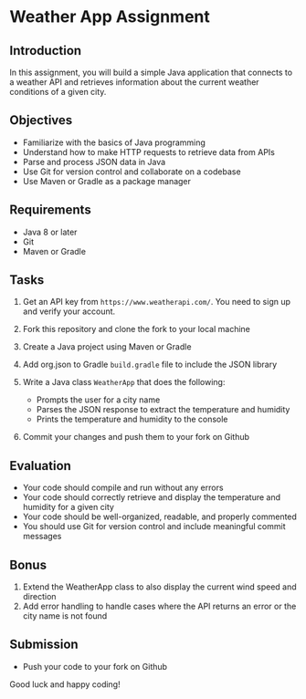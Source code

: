 # Weather App Assignment

## Introduction
In this assignment, you will build a simple Java application that connects to a weather API and retrieves information about the current weather conditions of a given city.

## Objectives
- Familiarize with the basics of Java programming
- Understand how to make HTTP requests to retrieve data from APIs
- Parse and process JSON data in Java
- Use Git for version control and collaborate on a codebase
- Use Maven or Gradle as a package manager

## Requirements
- Java 8 or later
- Git
- Maven or Gradle

## Tasks
1. Get an API key from `https://www.weatherapi.com/`. You need to sign up and verify your account.
2. Fork this repository and clone the fork to your local machine
3. Create a Java project using Maven or Gradle
4. Add org.json to Gradle `build.gradle` file to include the JSON library

5. Write a Java class `WeatherApp` that does the following:
    - Prompts the user for a city name
    - Parses the JSON response to extract the temperature and humidity
    - Prints the temperature and humidity to the console

6. Commit your changes and push them to your fork on Github

## Evaluation
- Your code should compile and run without any errors
- Your code should correctly retrieve and display the temperature and humidity for a given city
- Your code should be well-organized, readable, and properly commented
- You should use Git for version control and include meaningful commit messages

## Bonus
1. Extend the WeatherApp class to also display the current wind speed and direction
2. Add error handling to handle cases where the API returns an error or the city name is not found

## Submission
- Push your code to your fork on Github

Good luck and happy coding!

